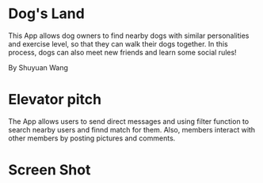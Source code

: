 # Dog's Land
This App allows dog owners to find nearby dogs with similar personalities and exercise level, so that they can walk their dogs together. In this process, dogs can also meet new friends and learn some social rules! 

By Shuyuan Wang

# Elevator pitch
The App allows users to send direct messages and using filter function to search nearby users and finnd match for them. Also, members interact with other members by posting pictures and comments. 

# Screen Shot
